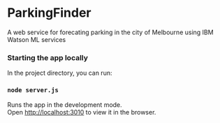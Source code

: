 # ParkingFinder
A web service for forecating parking in the city of Melbourne using  IBM Watson ML services

### Starting the app locally

In the project directory, you can run:

### `node server.js`

Runs the app in the development mode.<br />
Open [http://localhost:3010](http://localhost:3010) to view it in the browser.